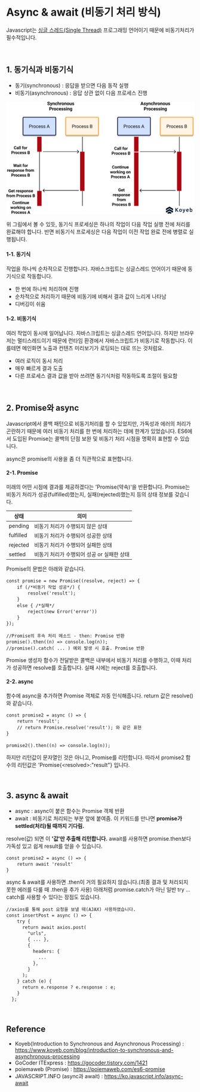 # Async & await (비동기 처리 방식)

Javascript는 [싱글 스레드(Single Thread)](https://github.com/hoijoii/TIL/blob/main/CS/OS/SingleThread.md) 프로그래밍 언어이기 때문에 비동기처리가 필수적입니다.

<br>

## 1. 동기식과 비동기식

- 동기(synchronous) : 응답을 받으면 다음 동작 실행
- 비동기(asynchronous) : 응답 상관 없이 다음 프로세스 진행

![default](../imgs/image-asyncVSsync.png)

위 그림에서 볼 수 있듯, 동기식 프로세싱은 하나의 작업이 다음 작업 실행 전에 처리를 완료해야 합니다. 반면 비동기식 프로세싱은 다음 작업이 이전 작업 완료 전에 병렬로 실행됩니다.

#### 1-1. 동기식

작업을 하나씩 순차적으로 진행합니다. 자바스크립트는 싱글스레드 언어이기 때문에 동기식으로 작동합니다.

- 한 번에 하나씩 처리하며 진행
- 순차적으로 처리하기 때문에 비동기에 비해서 결과 값이 느리게 나타남
- 디버깅이 쉬움

#### 1-2. 비동기식

여러 작업이 동시에 일어납니다. 자바스크립트는 싱글스레드 언어입니다. 하지만 브라우저는 멀티스레드이기 때문에 런타임 환경에서 자바스크립트가 비동기로 작동합니다. 이를테면 메인화면 노출과 컨텐츠 미리보기가 로딩되는 대로 뜨는 것처럼요.

- 여러 로직이 동시 처리
- 매우 빠르게 결과 도출
- 다른 프로세스 결과 값을 받아 쓰려면 동기식처럼 작동하도록 조절이 필요함

<br>

## 2. Promise와 async

Javascript에서 콜백 패턴으로 비동기처리를 할 수 있었지만, 가독성과 에러의 처리가 곤란하기 때문에 여러 비동기 처리를 한 번에 처리하는 데에 한계가 있었습니다. ES6에서 도입된 Promise는 콜백의 단점 보완 및 비동기 처리 시점을 명확히 표현할 수 있습니다.

async은 promise의 사용을 좀 더 직관적으로 표현합니다.

#### 2-1. Promise

미래의 어떤 시점에 결과를 제공하겠다는 'Promise(약속)'을 반환합니다. Promise는 비동기 처리가 성공(fulfilled)했는지, 실패(rejected)했는지 등의 상태 정보를 갖습니다.

| 상태      | 의미                                       |
| --------- | ------------------------------------------ |
| pending   | 비동기 처리가 수행되지 않은 상태           |
| fulfilled | 비동기 처리가 수행되어 성공한 상태         |
| rejected  | 비동기 처리가 수행되어 실패한 상태         |
| settled   | 비동기 처리가 수행되어 성공 or 실패한 상태 |

Promise의 문법은 아래와 같습니다.

```
const promise = new Promise((resolve, reject) => {
    if (/*비동기 작업 성공*/) {
        resolve('result');
    }
    else { /*실패*/
        reject(new Error('error'))
    }
});

//Promise의 후속 처리 메소드 - then: Promise 반환
promise().then((n) => console.log(n));
//promise().catch( ... ) 예외 발생 시 호출. Promise 반환
```

Promise 생성자 함수가 전달받은 콜백은 내부에서 비동기 처리를 수행하고, 이때 처리가 성공하면 resolve를 호출합니다. 실패 시에는 reject를 호출합니다.

#### 2-2. async

함수에 async을 추가하면 Promise 객체로 자동 인식해줍니다. return 값은 resolve()와 같습니다.

```
const promise2 = async () => {
    return 'result';
    // return Promise.resolve('result'); 와 같은 표현
}

promise2().then((n) => console.log(n));
```

하지만 리턴값이 문자열인 것은 아니고, Promise를 리턴합니다. 따라서 promise2 함수의 리턴값은 'Promise{\<resolved>:"result"} 입니다.

<br>

## 3. async & await

- async : async이 붙은 함수는 Promise 객체 반환
- await : 비동기로 처리되는 부분 앞에 붙여줌. 이 키워드를 만나면 <b>promise가 settled(처리)될 때까지 기다림.</b>

resolve(값) 되면 이 <b>'값'만 추출해 리턴합니다.</b>
await를 사용하면 promise.then보다 가독성 있고 쉽게 result를 얻을 수 있습니다.

```
const promise2 = async () => {
    return await 'result'
}
```

async & await를 사용하면 .then이 거의 필요하지 않습니다.(최종 결과 및 처리되지 못한 에러를 다룰 때 .then을 추가 사용) 아래처럼 promise.catch가 아닌 일반 try ... catch를 사용할 수 있다는 장점도 있습니다.

```
//axios를 통해 post 요청을 보낼 때(AJAX) 사용하였습니다.
const insertPost = async () => {
    try {
      return await axios.post(
        "urls",
        { ... },
        {
          headers: {
            ...
          },
        }
      );
    } catch (e) {
      return e.response ? e.response : e;
    }
  };

```

<br>

## Reference

- Koyeb(Introduction to Synchronous and Asynchronous Processing) : https://www.koyeb.com/blog/introduction-to-synchronous-and-asynchronous-processing
- GoCoder ITExpress : https://gocoder.tistory.com/1421
- poiemaweb (Promise) : https://poiemaweb.com/es6-promise
- JAVASCRIPT.INFO (async과 await) : https://ko.javascript.info/async-await
